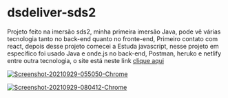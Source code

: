 # dsdeliver-sds2
Projeto feito na imersão sds2, minha primeira imersão
Java, pode vê várias tecnologia tanto no back-end quanto no fronte-end,
Primeiro contato com react, depois desse projeto comecei a 
Estuda javascript, nesse projeto em específico foi usado Java e onde.js no back-end,
Postman, heruko e netlify entre outra tecnologia, o site está neste link <a href="https://mariadelivery.netlify.app">clique aqui</a>
<br>

<a href="https://ibb.co/fn7Sk9k"><img src="https://i.ibb.co/Sdpxtct/Screenshot-20210929-055050-Chrome.jpg" alt="Screenshot-20210929-055050-Chrome" border="0"></a>

<a href="https://ibb.co/0MSQQ86"><img src="https://i.ibb.co/d2q771V/Screenshot-20210929-080412-Chrome.jpg" alt="Screenshot-20210929-080412-Chrome" border="0"></a>
